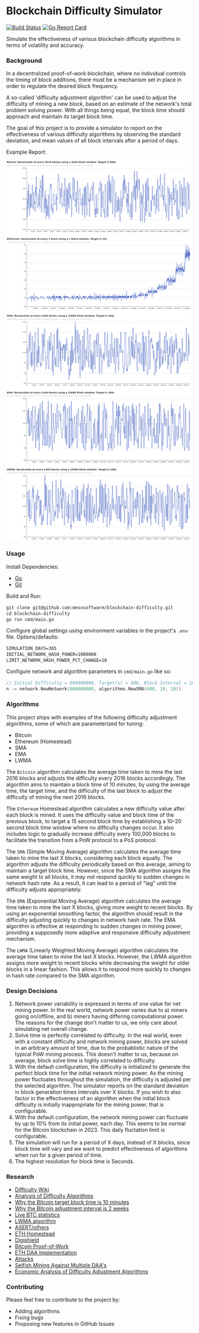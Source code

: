 # Blockchain Difficulty Simulator

[![Build Status](https://github.com/seanvaleo/dsim/actions/workflows/go.yml/badge.svg)](https://github.com/seanvaleo/dsim/actions)
[![Go Report Card](https://goreportcard.com/badge/github.com/seanvaleo/dsim)](https://goreportcard.com/report/github.com/seanvaleo/dsim)

Simulate the effectiveness of various blockchain difficulty algorithms in terms of volatility and accuracy.


### Background

In a decentralized proof-of-work blockchain, where no individual controls the timing of block additions, there
must be a mechanism set in place in order to regulate the desired block frequency.

A so-called 'difficulty adjustment algorithm' can be used to adjust the difficulty of mining a new block,
based on an estimate of the network's total problem solving power. With all things being equal, the
block time should approach and maintain its target block time.

The goal of this project is to provide a simulator to report on the effectiveness of various
difficulty algorithms by observing the standard deviation, and mean values of all block intervals
after a period of days.

Example Report:

![screenshot](screenshot.png)


### Usage

Install Dependencies:
- [Go](https://golang.org/doc/install)
- [Git](https://git-scm.com/download)

Build and Run:
```
git clone git@github.com:mesosoftware/blockchain-difficulty.git
cd blockchain-difficulty
go run cmd/main.go
```

Configure global settings using environment variables in the project's `.env` file. Options/defaults:
```
SIMULATION_DAYS=365
INITIAL_NETWORK_HASH_POWER=1000000
LIMIT_NETWORK_HASH_POWER_PCT_CHANGE=10
```

Configure network and algorithm parameters in `cmd/main.go` like so:
```go
// Initial Difficulty = 600000000, Target(s) = 600, Block Interval = 10, Window = 10
n := network.NewNetwork(600000000, algorithms.NewSMA(600, 10, 10))
```

### Algorithms

This project ships with examples of the following difficulty adjustment algorithms, some of which are parameterized for tuning:

- Bitcoin
- Ethereum (Homestead)
- SMA
- EMA
- LWMA

The `Bitcoin` algorithm calculates the average time taken to mine the last 2016 blocks and adjusts the difficulty every 2016 blocks accordingly. The algorithm aims to maintain a block time of 10 minutes, by using the average time, the target time, and the difficulty of the last block to adjust the difficulty of mining the next 2016 blocks.

The `Ethereum` Homestead algorithm  calculates a new difficulty value after each block is mined. It uses the difficulty value and block time of the previous block, to target a 15 second block time by establishing a 10–20 second block time window where no difficulty changes occur. It also includes logic to gradually increase difficulty every 100,000 blocks to facilitate the transition from a PoW protocol to a PoS protocol.

The `SMA` (Simple Moving Average) algorithm calculates the average time taken to mine the last X blocks, considering each block equally. The algorithm adjusts the difficulty periodically based on this average, aiming to maintain a target block time. However, since the SMA algorithm assigns the same weight to all blocks, it may not respond quickly to sudden changes in network hash rate. As a result, it can lead to a period of "lag" until the difficulty adjusts appropriately.

The `EMA` (Exponential Moving Average) algorithm calculates the average time taken to mine the last X blocks, giving more weight to recent blocks. By using an exponential smoothing factor, the algorithm should result in the difficulty adjusting quickly to changes in network hash rate. The EMA algorithm is effective at responding to sudden changes in mining power, providing a supposedly more adaptive and responsive difficulty adjustment mechanism.

The `LWMA` (Linearly Weighted Moving Average) algorithm calculates the average time taken to mine the last X blocks. However, the LWMA algorithm assigns more weight to recent blocks while decreasing the weight for older blocks in a linear fashion. This allows it to respond more quickly to changes in hash rate compared to the SMA algorithm.


### Design Decisions

1) Network power variability is expressed in terms of one value for net mining power. In the real world, network power varies due to a) miners going on/offline, and b) miners having differing computational power. The reasons for the change don't matter to us, we only care about simulating net overall change.
2) Solve time is perfectly correlated to difficulty. In the real world, even with a constant difficulty and network mining power, blocks are solved in an arbitrary amount of time, due to the probablistic nature of the typical PoW mining process. This doesn't matter to us, because on average, block solve time is highly correlated to difficulty.
3) With the default configuration, the difficulty is initialized to generate the perfect block time for the initial network mining power. As the mining power fluctuates throughout the simulation, the difficulty is adjusted per the selected algorithm. The simulator reports on the standard deviation in block generation times intervals over X blocks. If you wish to also factor in the effectiveness of an algorithm when the initial block difficulty is initially inappropriate for the mining power, that is configurable.
4) With the default configuration, the network mining power can fluctuate by up to 10% from its initial power, each day. This seems to be normal for the Bitcoin blockchain in 2023. This daily fluctation limit is configurable. 
5) The simulation will run for a period of X days, instead of X blocks, since block time will vary and we want to predict effectiveness of algorithms when run for a given period of time.
6) The highest resolution for block time is Seconds.


### Research

- [Difficulty Wiki](https://en.bitcoin.it/wiki/Difficulty)
- [Analysis of Difficulty Algorithms](https://github.com/zawy12/difficulty-algorithms/issues/50)
- [Why the Bitcoin target block time is 10 minutes](https://bitcoin.stackexchange.com/questions/1863/why-was-the-target-block-time-chosen-to-be-10-minutes)
- [Why the Bitcoin adjustment interval is 2 weeks](https://bitcoin.stackexchange.com/questions/65868/why-was-it-chosen-to-adjust-difficulty-every-2-weeks-rather-than-2-days-or-ever)
- [Live BTC statistics](https://siastats.info/mining)
- [LWMA algorithm](https://github.com/zawy12/difficulty-algorithms/issues/3)
- [ASERT/others](https://reference.cash/protocol/blockchain/proof-of-work/difficulty-adjustment-algorithm)
- [ETH Homestead](https://blog.cotten.io/ethereums-eip-2-4-15-second-block-target-98d4c11017e1)
- [Digishield](https://dgbwiki.com/index.php?title=DigiShield)
- [Bitcoin Proof-of-Work](https://github.com/bitcoin/bitcoin/blob/master/src/pow.cpp)
- [ETH DAA Implementation](https://github.com/ethereum/go-ethereum/blob/81d328a73e00454912edf79e74f7d041467fa2aa/consensus/ethash/difficulty.go#L82)
- [Attacks](https://old.reddit.com/r/Bitcoin/comments/mtugta/mentor_monday_april_19_2021_ask_all_your_bitcoin/gv86j6b/?context=5)
- [Selfish Mining Against Multiple DAA's](https://eprint.iacr.org/2020/094.pdf)
- [Economic Analysis of Difficulty Adjustment Algorithms](https://papers.ssrn.com/sol3/papers.cfm?abstract_id=3410460)


### Contributing

Please feel free to contribute to the project by:
- Adding algorithms
- Fixing bugs
- Proposing new features in GitHub Issues

